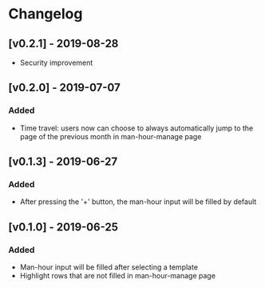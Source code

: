 # Changelog

## [v0.2.1] - 2019-08-28

- Security improvement

## [v0.2.0] - 2019-07-07

### Added

- Time travel: users now can choose to always automatically jump to the page of the previous month in man-hour-manage page

## [v0.1.3] - 2019-06-27

### Added

- After pressing the '+' button, the man-hour input will be filled by default


## [v0.1.0] - 2019-06-25

### Added

- Man-hour input will be filled after selecting a template
- Highlight rows that are not filled in man-hour-manage page
